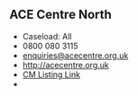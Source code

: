 
## ACE Centre North

- Caseload: All 
- <i class="fa fa-phone"></i> 0800 080 3115
- <i class="fa fa-envelope"></i> <a href="mailto:enquiries@acecentre.org.uk">enquiries@acecentre.org.uk</a>
- <i class="fa fa-home"></i> [http://acecentre.org.uk ](http://acecentre.org.uk )
- [CM Listing Link](http://www.communicationmatters.org.uk/contact-assessment-service/ace-centre-oldham)
- 
